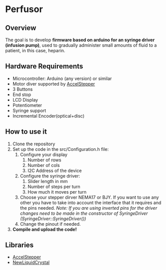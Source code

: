 # Perfusor
## Overview
The goal is to develop **firmware based on arduino for an syringe driver (infusion pump)**, used to gradually administer small amounts of fluid to a patient, in this case, heparin.
## Hardware Requirements
* Microcontroller: Arduino (any version) or similar 
*  Motor diver supported by [AccelStepper](https://www.airspayce.com/mikem/arduino/AccelStepper/index.html)
* 3 Buttons 
* End stop 
* LCD Display 
* Potentiometer
* Syringe support
* Incremental Encoder(optical+disc)

## How to use it
1. Clone the repository
1. Set up the code in the src/Configuration.h file:
   1. Configure your display
      1. Number of rows
      1. Number of cols
      1. I2C Address of the device
   1. Configure the syringe driver: 
      1. Slider length in mm
      1. Number of steps per turn   
      1. How much it moves per turn
   1. Choose your stepper dirver NEMA17 or BJY. If you want to use any other you have to take into account the interface that it requires and the pins needed.
  *Note: If you are using inverted pins for the driver changes need to be made in the constructor of SyringeDriver (SyringeDriver::SyringeDriver())*
   1. Change the pinout if needed.
1. **Compile and upload the code!**


 
## Libraries 
* [AccelStepper](https://www.airspayce.com/mikem/arduino/AccelStepper/index.html)
* [NewLiquidCrystal](https://bitbucket.org/fmalpartida/new-liquidcrystal/wiki/Home#!tests)
